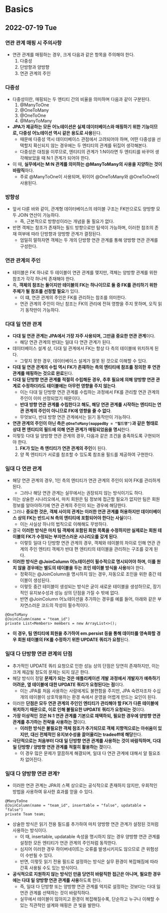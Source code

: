 # Basics
## 2022-07-19 Tue

### 연관 관계 매핑 시 주의사항
* 연관 관계를 매핑하는 경우, 크게 다음과 같은 항목을 주의해야 한다.
  1. 다중성
  2. 단방향과 양방향
  3. 연관 관계의 주인

### 다중성
* 다중성이란, 매핑되는 두 엔티티 간의 비율을 의미하며 다음과 같이 구분된다.
  1. @ManyToOne
  2. @OneToMany
  3. @OneToOne
  4. @ManyToMany
* **JPA가 제공하는 모든 어노테이션은 실제 데이터베이스와 매핑하기 위한 기능이므로, 다중성 어노테이션 역시 같은 용도로 사용**된다.
  * 때문에 다중성 역시 데이터베이스 관점에서 고려되어야 하며, 어떤 다중성을 선택할지 확신되지 않는 경우에는 두 엔티티의 관계를 뒤집어 생각해본다.
  * 다중성은 대칭을 이루므로, 엔티티의 관계가 1:N이라면 두 엔티티를 바꾸어 생각해보았을 때 N:1 관계가 되어야 한다.
* 이 때, **실무에서는 M:N 관계를 의미하는 @ManyToMany의 사용을 지양하는 것이 바람직**하다.
  * 주로 @ManyToOne이 사용되며, 뒤이어 @OneToMany와 @OneToOne이 사용된다.

### 방향성
* 앞서 다룬 바와 같이, 관계형 데이터베이스의 테이블 구조는 FK만으로도 양방향 모두 JOIN 연산이 가능하다.
  * 즉, 근본적으로 방향성이라는 개념을 둘 필요가 없다.
* 반면 객체는 참조가 존재하는 필드 방향으로만 탐색이 가능하며, 이러한 참조의 존재 여부에 따라 단방향과 양방향 관계가 결정된다.
  * 엄밀히 말하자면 객체는 두 개의 단방향 연관 관계를 통해 양방향 연관 관계를 구성한다.

### 연관 관계의 주인
* 테이블은 FK 하나로 두 테이블이 연관 관계를 맺지만, 객체는 양방향 관계를 위한 참조가 각각 하나씩 존재해야 한다.
* 즉, **객체의 참조는 둘이지만 테이블의 FK는 하나이므로 둘 중 FK를 관리하기 위한 주체가 될 참조를 선정할 필요**가 있다.
  * 이 떄, 연관 관계의 주인은 FK를 관리하는 참조를 의미한다.
  * 연관 관계의 주인이 아닌 참조는 FK의 관리에 전혀 영향을 주지 못하며, 오직 읽기 동작만이 가능하다.

### 다대 일 연관 관계
* **다대 일 연관 관계는 JPA에서 가장 자주 사용되며, 그만큼 중요한 연관 관계**이다.
  * 해당 연관 관계의 반대는 일대 다 연관 관계가 된다.
* 데이터베이스 설계 상, 다대 일 관계에서 FK는 항상 다 측의 테이블에 위치하게 된다.
  * 그렇지 못한 경우, 데이터베이스 설계가 잘못 된 것으로 이해할 수 있다.
* **다대 일 연관 관계의 수립 역시 FK가 존재하는 측의 엔티티에 참조를 정의한 후 연관 관계를 매핑하는 것으로 완료**된다.
* **다대 일 단방향 연관 관계를 적절히 수립해둔 경우, 추후 필요에 의해 양방향 연관 관계로 수정하더라도 테이블에는 아무런 영향을 주지 않는다**.
  * 이는 다대 일 단방향 연관 관계를 수립하는 과정에서 FK를 관리할 연관 관계의 주인이 이미 선정되었기 때문이다.
  * **반대 방향 연관 관계를 수립한다고 해도, 해당 연관 관계를 시작하는 엔티티는 연관 관계의 주인이 아니므로 FK에 영향을 줄 수 없다**.
  * 무엇보다, 반대 방향 연관 관계에서는 읽기 동작만이 가능하다.
* **연관 관계의 주인이 아닌 측은 `@OneToMany(mappedBy = "필드명")`과 같은 형태로 상대 편 엔티티의 필드에 의해 연관 관계가 매핑되었음을 명시**한다.
* 이렇듯 다대 일 양방향 연관 관계의 경우, 다음과 같은 조건을 충족하도록 구현되어야 한다.
  1. **FK가 있는 측 엔티티가 연관 관계의 주인**이 된다.
  2. 양 쪽 엔티티가 서로를 참조할 수 있도록 참조용 필드를 제공하여 구현한다.

### 일대 다 연관 관계
* 해당 연관 관계의 경우, 1인 측의 엔티티가 연관 관계의 주인이 되어 FK를 관리하게 된다.
  * 그러나 해당 연관 관계는 실무에서는 권장되지 않는 방식이기도 하다.
* 이는 상술한 시나리오에서, 마치 회원은 팀 정보에 접근할 필요가 없지만 팀은 회원 정보를 알아야하기에 연관 관계의 주인이 되는 경우에 해당한다.
* 그러나 **중요한 것은, 객체 사이의 관계는 이러한 연관 관계를 허용하지만 데이터베이스 상의 FK는 반드시 N 측의 엔티티에 포함되어야 한다는 사실**이다.
  * 이는 사실상 하나의 법칙으로 이해해도 무방하다.
* 결국 **이러한 방식은 마치 팀 객체에 포함된 회원 목록을 수정하지만 실제로는 회원 테이블의 FK가 수정되는 부자연스러운 시나리오를 갖게 된다**.
  * 이렇듯 일대 다 단방향 연관 관계의 경우, 객체와 테이블의 차이로 인해 연관 관계의 주인 엔티티 객체가 반대 편 엔티티의 테이블을 관리하는 구조를 갖게 된다.
* **이러한 방식은 @JoinColumn 어노테이션이 필수적으로 명시되어야 하며, 이를 원치 않을 경우에는 별도의 테이블을 두는 조인 테이블 방식을 사용**해야 한다.
  * 정확히는 @JoinColumn을 명시하지 않는 경우, 자동으로 조인을 위한 중간 테이블이 생성된다.
  * 이렇듯 중간 테이블이 생성되는 방식은 굳이 새로운 테이블을 생성하므로, 장기적인 유지보수성과 성능 상의 단점을 가질 수 밖에 없다.
  * 반면 @JoinColumn 어노테이션을 추가하는 경우를 예를 들어, 아래와 같은 부자연스러운 코드의 작성이 필수적이다.
```
@OneToMany
@JoinColumn(name = "team_id")
private List<Members> members = new ArrayList<>();
```
* **이 경우, 팀 엔티티에 회원을 추가하여 em.persist 등을 통해 데이터를 영속화할 경우 회원 테이블의 FK를 수정하기 위한 UPDATE 쿼리가 요청**된다.

### 일대 다 단방향 연관 관계의 단점
* 추가적인 UPDATE 쿼리 요청으로 인한 성능 상의 단점은 당연히 존재하지만, 이는 크게 체감될 정도의 문제는 되지 않곤 한다.
* 해당 방식이 정말 **문제가 되는 것은 애플리케이션 개발 과정에서 개발자가 예측하기 어려운, 옆 테이블에 대한 UPDATE 쿼리가 요청된다는 점**이다. 
  * 이는 JPA를 처음 사용하는 사람에게도 불편함을 주지만, JPA 숙련자조차 수십 개의 테이블이 상호작용하는 환경 속에서 운영을 어렵게 만드는 요인이 된다.
* 이러한 **단점은 모두 연관 관계의 주인인 엔티티가 관리해야 할 FK가 다른 테이블에 위치하기 때문으로, 이로 인해 불필요한 UPDATE 쿼리가 요청되는 것**이다.
* **가장 이상적인 것은 N:1 연관 관계를 기본으로 채택하되, 필요한 경우에 양방향 연관 관계를 추가하는 전략을 사용하는 것**이다.
  * **이러한 방식은 불필요한 객체 참조가 추가되므로 객체 지향적으로는 아쉬움이 있지만, 대신 전체적인 유지보수성을 끌어올리는 tradeoff에 해당**한다.
* **극단적으로는 처음부터 다대 일 단방향 연관 관계를 사용하는 것이 바람직하며, 다대 일 단방향 / 양방향 연관 관계를 적절히 활용하는 것**이다.
  * 이 경우 많은 문제가 깔끔하게 해결되며, 일대 다 연관 관계에 대해서 알 필요조차 없어진다.

### 일대 다 양방향 연관 관계?
* 이러한 연관 관계는 JPA의 스펙 상으로는 공식적으로 존재하지 않지만, 우회적인 방법을 사용하여 유사한 효과를 얻을 수 있다.
```
@ManyToOne
@JoinColumn(name = "team_id", insertable = "false", updatable = "false")
private Team team;
```
* 상술한 방식은 읽기 전용 필드를 추가하여 마치 양방향 연관 관계가 설정된 것처럼 사용하는 방식이다.
  * 이 때, insertable, updatable 속성을 명시하지 않는 경우 양방향 연관 관계를 설정한 모든 엔티티가 연관 관계의 주인처럼 동작한다.
  * 심지어 이러한 경우 하이버네이트는 오류를 발생시키지도 않으므로 큰 위험성이 수반될 수 있다.
  * 반면, 이렇듯 읽기 전용 필드로 설정하는 방식은 실무 환경이 복잡해짐에 따라 간혹 사용될 수도 있는 방식이다.
* **공식적으로 지원하지 않는 방식인 만큼 당연히 바람직한 접근은 아니며, 필요한 경우에는 다대 일 양방향 연관 관계를 사용**하도록 한다.
  * 즉, 일대 다 단방향 또는 양방향 연관 관계를 억지로 설정하는 것보다는 다대 일 연관 관계를 선택하는 것이 바람직하다.
  * 실무에서 테이블이 많아지고 환경이 복잡해질수록, 단순하고 누구나 이해할 수 있는 직관적인 설계와 매핑은 큰 빛을 발한다.